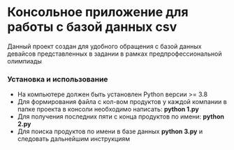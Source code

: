 # Консольное приложение для работы с базой данных csv

Данный проект создан для удобного обращения с базой данных девайсов представленных в задании в рамках предпрофессиональной олимпиады

### Установка и использование

* На компьютере должен быть установлен Python версии >= 3.8
* Для формирования файла с кол-вом продуктов у каждой компании в папке проекта в консоли необходимо написать: **python 1.py**
* Для получения последних пяти с конца продуктов по имени: **python 2.py**
* Для поиска продуктов по имени в базе данных **python 3.py** и следовать дальнейшим инструкциям

